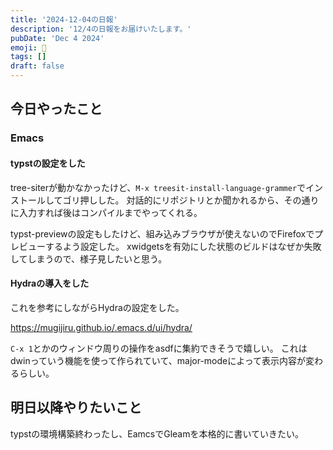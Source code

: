 ```yaml
---
title: '2024-12-04の日報'
description: '12/4の日報をお届けいたします。'
pubDate: 'Dec 4 2024'
emoji: 🦊
tags: []
draft: false
---
```


## 今日やったこと

### Emacs

#### typstの設定をした

tree-siterが動かなかったけど、`M-x treesit-install-language-grammer`でインストールしてゴリ押しした。
対話的にリポジトリとか聞かれるから、その通りに入力すれば後はコンパイルまでやってくれる。

typst-previewの設定もしたけど、組み込みブラウザが使えないのでFirefoxでプレビューするよう設定した。
xwidgetsを有効にした状態のビルドはなぜか失敗してしまうので、様子見したいと思う。

#### Hydraの導入をした

これを参考にしながらHydraの設定をした。

https://mugijiru.github.io/.emacs.d/ui/hydra/

`C-x 1`とかのウィンドウ周りの操作をasdfに集約できそうで嬉しい。
これはdwinっていう機能を使って作られていて、major-modeによって表示内容が変わるらしい。

## 明日以降やりたいこと

typstの環境構築終わったし、EamcsでGleamを本格的に書いていきたい。
